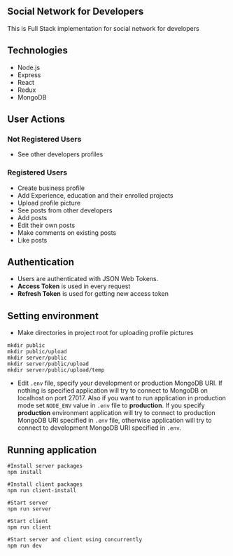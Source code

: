 ## Social Network for Developers
This is Full Stack implementation for social network for developers

## Technologies
* Node.js
* Express
* React
* Redux
* MongoDB

## User Actions
### Not Registered Users
  * See other developers profiles

### Registered Users
  * Create business profile
  * Add Experience, education and their enrolled projects
  * Upload profile picture
  * See posts from other developers
  * Add posts
  * Edit their own posts
  * Make comments on existing posts
  * Like posts
 

## Authentication
* Users are authenticated with JSON Web Tokens. 
* **Access Token** is used in every request
* **Refresh Token** is used for getting new access token

## Setting environment
* Make directories in project root for uploading profile pictures
 ```
 mkdir public 
 mkdir public/upload
 mkdir server/public
 mkdir server/public/upload
 mkdir server/public/upload/temp
 ```
 * Edit ```.env``` file, specify your development or production MongoDB URI. If nothing is specified application will try to connect to MongoDB on localhost on port 27017. Also if you want to run application in production mode set ```NODE_ENV``` value in ```.env``` file to **production**. If you specify **production** environment application will try to connect to production MongoDB URI specified in ```.env``` file, otherwise application will try to connect to development MongoDB URI specified in ```.env```.
 
## Running application
```
#Install server packages
npm install

#Install client packages
npm run client-install

#Start server
npm run server

#Start client
npm run client

#Start server and client using concurrently
npm run dev
```
